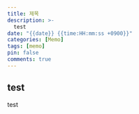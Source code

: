 ```yaml
---
title: 제목
description: >-
  test
date: "{{date}} {{time:HH:mm:ss +0900}}"
categories: [Memo]
tags: [memo]
pin: false
comments: true
---
```


## test
test